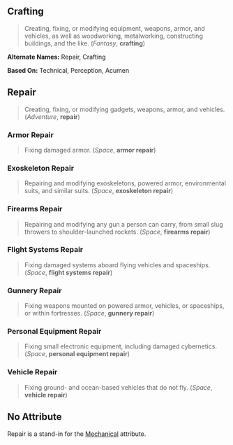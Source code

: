 Crafting
--------

> Creating, fixing, or modifying equipment, weapons, armor, and vehicles, as well as woodworking, metalworking, constructing buildings, and the like. (*Fantasy*, **crafting**)

__Alternate Names:__ <span title='Adventure & Space'>Repair</span>, <span title='Fantasy'>Crafting</span>

__Based On:__ <span title='Space'>Technical</span>, <span title='Adventure'>Perception</span>, <span title='Fantasy'>Acumen</span>

Repair
------

> Creating, fixing, or modifying gadgets, weapons, armor, and vehicles. (*Adventure*, **repair**)

### Armor Repair

> Fixing damaged armor. (*Space*, **armor repair**)

### Exoskeleton Repair

> Repairing and modifying exoskeletons, powered armor, environmental suits, and similar suits. (*Space*, **exoskeleton repair**)

### Firearms Repair

> Repairing and modifying any gun a person can carry, from small slug throwers to shoulder-launched rockets. (*Space*, **firearms repair**)

### Flight Systems Repair

> Fixing damaged systems aboard flying vehicles and spaceships. (*Space*, **flight systems repair**)

### Gunnery Repair

> Fixing weapons mounted on powered armor, vehicles, or spaceships, or within fortresses. (*Space*, **gunnery repair**)

### Personal Equipment Repair

> Fixing small electronic equipment, including damaged cybernetics. (*Space*, **personal equipment repair**)

### Vehicle Repair

> Fixing ground- and ocean-based vehicles that do not fly. (*Space*, **vehicle repair**)

No Attribute
------------

Repair is a stand-in for the [Mechanical](Mechanical.md) attribute.
